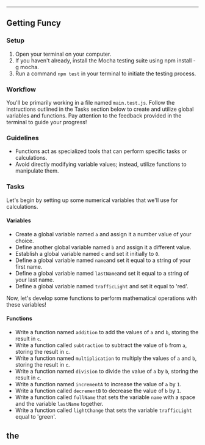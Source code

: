 ------

## **Getting Funcy**

### **Setup**

1. Open your terminal on your computer.
2. If you haven't already, install the Mocha testing suite using npm install -g mocha.
3. Run a command `npm test` in your terminal to initiate the testing process.

### **Workflow**

You'll be primarily working in a file named `main.test.js`. Follow the instructions outlined in the Tasks section below to create and utilize global variables and functions. Pay attention to the feedback provided in the terminal to guide your progress!

### **Guidelines**

- Functions act as specialized tools that can perform specific tasks or calculations.
- Avoid directly modifying variable values; instead, utilize functions to manipulate them.

### **Tasks**

Let's begin by setting up some numerical variables that we'll use for calculations.

#### **Variables**

- Create a global variable named `a` and assign it a number value of your choice.
- Define another global variable named `b` and assign it a different value.
- Establish a global variable named `c` and set it initially to `0`.
- Define a global variable named `name`and set it equal to a string of your first name.
- Define a global variable named `lastName`and set it equal to a string of your last name.
- Define a global variable named `trafficLight` and set it equal to 'red'.


Now, let's develop some functions to perform mathematical operations with these variables!

#### **Functions**

- Write a function named `addition` to add the values of `a` and `b`, storing the result in `c`.
- Write a function called `subtraction` to subtract the value of `b` from `a`, storing the result in `c`.
- Write a function named `multiplication` to multiply the values of `a` and `b`, storing the result in `c`.
- Write a function named `division` to divide the value of `a` by `b`, storing the result in `c`.
- Write a function named `incrementA` to increase the value of `a` by `1`.
- Write a function called `decrementB` to decrease the value of `b` by `1`.
- Write a function called `fullName` that sets the variable `name` with a space and the variable `lastName` together.
- Write a function called `lightChange` that sets the variable `trafficLight` equal to 'green'.


the
---

